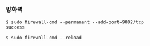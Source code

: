 ### 방화벽 ###

```
$ sudo firewall-cmd --permanent --add-port=9002/tcp
success

$ sudo firewall-cmd --reload
```
